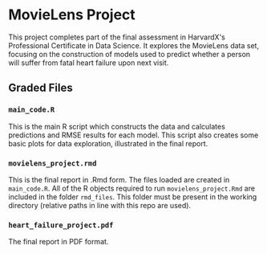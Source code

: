 # MovieLens Project

This project completes part of the final assessment in HarvardX's Professional Certificate in Data Science. It explores the MovieLens data set, focusing on the construction of models used to predict whether a person will suffer from fatal heart failure upon next visit.


## Graded Files

### `main_code.R`
This is the main R script which constructs the data and calculates predictions and RMSE results for each model. This script also creates some basic plots for data exploration, illustrated in the final report. 

### `movielens_project.rmd`
This is the final report in .Rmd form. The files loaded are created in `main_code.R`. All of the R objects required to run `movielens_project.Rmd` are included in the folder `rmd_files`.  This folder must be present in the working directory (relative paths in line with this repo are used).

### `heart_failure_project.pdf`
The final report in PDF format.
